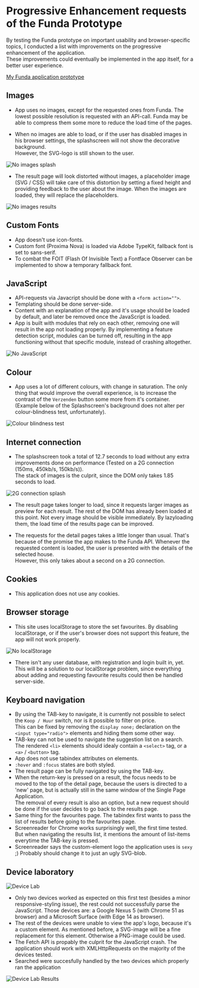 # Progressive Enhancement requests of the Funda Prototype
By testing the Funda prototype on important usability and browser-specific topics, I conducted a list with improvements on the progressive enhancement of the application.  
These improvements could eventually be implemented in the app itself, for a better user experience.

[My Funda application prototype](https://github.com/BerendPronk/minor-funda)

## Images
- App uses no images, except for the requested ones from Funda. The lowest possible resolution is requested with an API-call. Funda may be able to compress them some more to reduce the load time of the pages.

- When no images are able to load, or if the user has disabled images in his browser settings, the splashscreen will not show the decorative background.  
However, the SVG-logo is still shown to the user.

![No images splash](https://raw.githubusercontent.com/BerendPronk/minor/master/assets/bt/no-images-splash.png)

- The result page will look distorted without images, a placeholder image (SVG / CSS) will take care of this distortion by setting a fixed height and providing feedback to the user about the image. When the images are loaded, they will replace the placeholders.

![No images results](https://raw.githubusercontent.com/BerendPronk/minor/master/assets/bt/no-images-results.png)

## Custom Fonts
- App doesn't use icon-fonts.
- Custom font (Proxima Nova) is loaded via Adobe TypeKit, fallback font is set to sans-serif.
- To combat the FOIT (Flash Of Invisible Text) a Fontface Observer can be implemented to show a temporary fallback font.

## JavaScript
- API-requests via Javacript should be done with a `<form action="">`.
- Templating should be done server-side.
- Content with an explanation of the app and it's usage should be loaded by default, and later be removed once the JavaScript is loaded.
- App is built with modules that rely on each other, removing one will result in the app not loading properly. By implementing a feature detection script, modules can be turned off, resulting in the app functioning without that specific module, instead of crashing altogether.

![No JavaScript](https://raw.githubusercontent.com/BerendPronk/minor/master/assets/bt/no-javascript_fixed.png)

## Colour
- App uses a lot of different colours, with change in saturation. The only thing that would improve the overall experience, is to increase the contrast of the `Verzenden` button some more from it's container. (Example below of the Splashscreen's background does not alter per colour-blindness test, unfortunately).

![Colour blindness test](https://raw.githubusercontent.com/BerendPronk/minor/master/assets/bt/colour-blindness-test.jpg)

## Internet connection
- The splashscreen took a total of 12.7 seconds to load without any extra improvements done on performance (Tested on a 2G connection (150ms, 450kb/s, 150kb/s)).  
The stack of images is the culprit, since the DOM only takes 1.85 seconds to load.

![2G connection splash](https://raw.githubusercontent.com/BerendPronk/minor/master/assets/bt/2G-connection-splash_fixed.png)

- The result page takes longer to load, since it requests larger images as preview for each result. The rest of the DOM has already been loaded at this point.
Not every image should be visible immediately. By lazyloading them, the load time of the results page can be improved.

- The requests for the detail pages takes a little longer than usual. That's because of the promise the app makes to the Funda API. Whenever the requested content is loaded, the user is presented with the details of the selected house.  
However, this only takes about a second on a 2G connection.  

## Cookies
- This application does not use any cookies.

## Browser storage
- This site uses localStorage to store the set favourites. By disabling localStorage, or if the user's browser does not support this feature, the app will not work properly.

![No localStorage](https://raw.githubusercontent.com/BerendPronk/minor/master/assets/bt/no-localstorage.png)

- There isn't any user database, with registration and login built in, yet. This will be a solution to our localStorage problem, since everything about adding and requesting favourite results could then be handled server-side.

## Keyboard navigation
- By using the TAB-key to navigate, it is currently not possible to select the `Koop / Huur` switch, nor is it possible to filter on price.  
This can be fixed by removing the `display none;` declaration on the `<input type="radio">` elements and hiding them some other way.
- TAB-key can not be used to navigate the suggestion list on a search. The rendered `<li>` elements should idealy contain a `<select>` tag, or a `<a>` / `<button>` tag.
- App does not use tabindex attributes on elements.
- `:hover` and `:focus` states are both styled.
- The result page can be fully navigated by using the TAB-key.
- When the return-key is pressed on a result, the focus needs to be moved to the top of the detail page, because the users is directed to a 'new' page, but is actually still in the same window of the Single Page Application.  
The removal of every result is also an option, but a new request should be done if the user decides to go back to the results page.
- Same thing for the favourites page. The tabindex first wants to pass the list of results before going to the favourites page.
- Screenreader for Chrome works surprisingly well, the first time tested. But when navigating the results list, it mentions the amount of list-items everytime the TAB-key is pressed.
- Screenreader says the custom-element logo the application uses is `sexy` ;) Probably should change it to just an ugly SVG-blob.

## Device laboratory
![Device Lab](https://raw.githubusercontent.com/BerendPronk/minor/master/assets/bt/device-lab.jpg)

- Only two devices worked as expected on this first test (besides a minor responsive-styling issue), the rest could not successfully parse the JavaScript. Those devices are: a Google Nexus 5 (with Chrome 51 as browser) and a Microsoft Surface (with Edge 14 as browser).
- The rest of the devices were unable to view the app's logo, because it's a custom element. As mentioned before, a SVG-image will be a fine replacement for this element. Otherwise a PNG-image could be used.
- The Fetch API is propably the culprit for the JavaScript crash. The application should work with XMLHttpRequests on the majority of the devices tested.
- Searched were succesfully handled by the two devices which properly ran the application

![Device Lab Results](https://raw.githubusercontent.com/BerendPronk/minor/master/assets/bt/device-lab_results.jpg)
